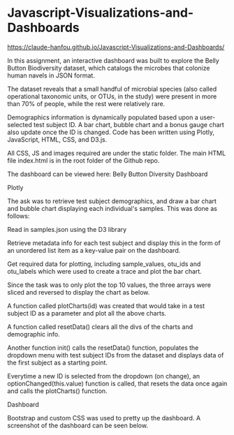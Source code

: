 # Javascript-Visualizations-and-Dashboards


https://claude-hanfou.github.io/Javascript-Visualizations-and-Dashboards/





In this assignment, an interactive dashboard was built to explore the Belly Button Biodiversity dataset, which catalogs the microbes that colonize human navels in JSON format.

The dataset reveals that a small handful of microbial species (also called operational taxonomic units, or OTUs, in the study) were present in more than 70% of people, while the rest were relatively rare.

Demographics information is dynamically populated based upon a user-selected test subject ID. A bar chart, bubble chart and a bonus gauge chart also update once the ID is changed. Code has been written using Plotly, JavaScript, HTML, CSS, and D3.js.

All CSS, JS and images required are under the static folder. The main HTML file index.html is in the root folder of the Github repo.

The dashboard can be viewed here: Belly Button Diversity Dashboard


Plotly

The ask was to retrieve test subject demographics, and draw a bar chart and bubble chart displaying each individual's samples. This was done as follows:

Read in samples.json using the D3 library

Retrieve metadata info for each test subject and display this in the form of an unordered list item as a key-value pair on the dashboard.

Get required data for plotting, including sample_values, otu_ids and otu_labels which were used to create a trace and plot the bar chart.

Since the task was to only plot the top 10 values, the three arrays were sliced and reversed to display the chart as below.





A function called plotCharts(id) was created that would take in a test subject ID as a parameter and plot all the above charts.

A function called resetData() clears all the divs of the charts and demographic info.

Another function init() calls the resetData() function, populates the dropdown menu with test subject IDs from the dataset and displays data of the first subject as a starting point.

Everytime a new ID is selected from the dropdown (on change), an optionChanged(this.value) function is called, that resets the data once again and calls the plotCharts() function.


Dashboard

Bootstrap and custom CSS was used to pretty up the dashboard. A screenshot of the dashboard can be seen below.
